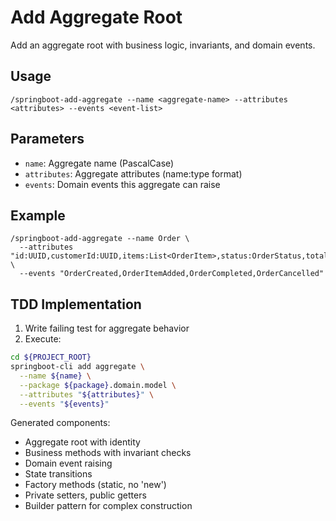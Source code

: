 # Add Aggregate Root

Add an aggregate root with business logic, invariants, and domain events.

## Usage
```
/springboot-add-aggregate --name <aggregate-name> --attributes <attributes> --events <event-list>
```

## Parameters
- `name`: Aggregate name (PascalCase)
- `attributes`: Aggregate attributes (name:type format)
- `events`: Domain events this aggregate can raise

## Example
```
/springboot-add-aggregate --name Order \
  --attributes "id:UUID,customerId:UUID,items:List<OrderItem>,status:OrderStatus,totalAmount:BigDecimal" \
  --events "OrderCreated,OrderItemAdded,OrderCompleted,OrderCancelled"
```

## TDD Implementation
1. Write failing test for aggregate behavior
2. Execute:

```bash
cd ${PROJECT_ROOT}
springboot-cli add aggregate \
  --name ${name} \
  --package ${package}.domain.model \
  --attributes "${attributes}" \
  --events "${events}"
```

Generated components:
- Aggregate root with identity
- Business methods with invariant checks
- Domain event raising
- State transitions
- Factory methods (static, no 'new')
- Private setters, public getters
- Builder pattern for complex construction